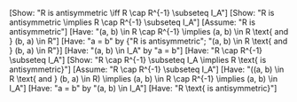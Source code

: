 [Show: "R is antisymmetric \iff R \cap R^{-1} \subseteq I_A"]
[Show: "R is antisymmetric \implies R \cap R^{-1} \subseteq I_A"]
[Assume: "R is antisymmetric"]
[Have: "(a, b) \in R \cap R^{-1} \implies (a, b) \in R \text{ and } (b, a) \in R"]
[Have: "a = b" by {"R is antisymmetric"; "(a, b) \in R \text{ and } (b, a) \in R"}]
[Have: "(a, b) \in I_A" by "a = b"]
[Have: "R \cap R^{-1} \subseteq I_A"]
[Show: "R \cap R^{-1} \subseteq I_A \implies R \text{ is antisymmetric}"]
[Assume: "R \cap R^{-1} \subseteq I_A"]
[Have: "((a, b) \in R \text{ and } (b, a) \in R) \implies (a, b) \in R \cap R^{-1} \implies (a, b) \in I_A"]
[Have: "a = b" by "(a, b) \in I_A"]
[Have: "R \text{ is antisymmetric}"]